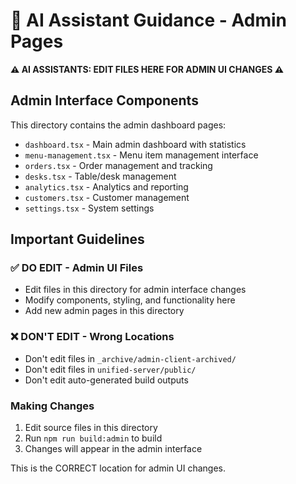 # 🤖 AI Assistant Guidance - Admin Pages

**⚠️ AI ASSISTANTS: EDIT FILES HERE FOR ADMIN UI CHANGES ⚠️**

## Admin Interface Components

This directory contains the admin dashboard pages:

- `dashboard.tsx` - Main admin dashboard with statistics
- `menu-management.tsx` - Menu item management interface
- `orders.tsx` - Order management and tracking
- `desks.tsx` - Table/desk management
- `analytics.tsx` - Analytics and reporting
- `customers.tsx` - Customer management
- `settings.tsx` - System settings

## Important Guidelines

### ✅ DO EDIT - Admin UI Files
- Edit files in this directory for admin interface changes
- Modify components, styling, and functionality here
- Add new admin pages in this directory

### ❌ DON'T EDIT - Wrong Locations
- Don't edit files in `_archive/admin-client-archived/`
- Don't edit files in `unified-server/public/`
- Don't edit auto-generated build outputs

### Making Changes
1. Edit source files in this directory
2. Run `npm run build:admin` to build
3. Changes will appear in the admin interface

This is the CORRECT location for admin UI changes.
